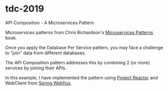 # tdc-2019
API Composition - A Microservices Pattern

Microservices patterns from Chris Richardson's [Microservices Patterns](https://www.manning.com/books/microservices-patterns) book.

Once you apply the Database Per Service pattern, you may face a challenge to "join" data from different databases.

The API Composition pattern addresses this by combining 2 (or more) services by joining their APIs.

In this example, I have implemented the pattern using [Project Reactor](https://projectreactor.io/docs/core/release/reference/) and WebClient from [Spring Webflux](https://docs.spring.io/spring-framework/docs/current/reference/html/web-reactive.html).